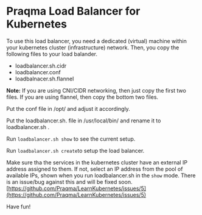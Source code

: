 # Praqma Load Balancer for Kubernetes

To use this load balancer, you need a dedicated (virtual) machine within your kubernetes cluster (infrastructure) network. Then, you copy the following files to your load balander.
* loadbalancer.sh.cidr
* loadbalancer.conf
* loadbalnacer.sh.flannel 

**Note:** If you are using CNI/CIDR networking, then just copy the first two files. If you are using flannel, then copy the bottom two files. 

Put the conf file in /opt/ and adjust it accordingly.

Put the loadbalancer.sh.<yoursetup> file in /usr/local/bin/ and rename it to loadbalancer.sh . 

Run `loadbalancer.sh show` to see the current setup.

Run `loadbalancer.sh create`to setup the load balancer. 

Make sure tha the services in the kubernetes cluster have an external IP address assigned to them. If not, select an IP address from the pool of available IPs, shown when you run loadbalancer.sh in the `show` mode. There is an issue/bug against this and will be fixed soon. [https://github.com/Praqma/LearnKubernetes/issues/5](https://github.com/Praqma/LearnKubernetes/issues/5) 


Have fun!
